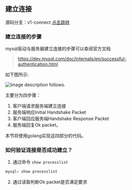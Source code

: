 ## 建立连接

源码分支：v1-connect [点击跳转](https://github.com/Petrie/mysqldriver/tree/v1-connect)

### 建立连接的步骤

mysql驱动与服务器建立连接的步骤可以查阅官方文档

> https://dev.mysql.com/doc/internals/en/successful-authentication.html

如下图所示:

![Image description follows.](https://dev.mysql.com/doc/internals/en/images/mscgen-56607376c463ee17d9b311cdedce38839a0ca896.png)

主要分为四步骤：

1. 客户端请求服务端建立连接
2. 服务端响应Initial Handshake Packet
3. 客户端回应服务端Handshake Response Packet
4. 服务端回复Ok packet。

本节将使用golang实现这四部分的代码。

### 如何验证连接是否成功建立？

1. 通过命令 `show processlist`

```sql 
mysql> show processlist
```

2. 通过读取判断Ok packet是否满足要求
